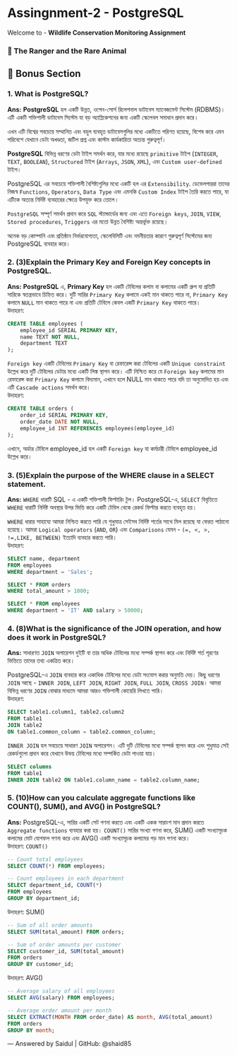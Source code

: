 # Assingnment-2 - PostgreSQL

Welcome to - **Wildlife Conservation Monitoring Assignment**

### 🌿 The Ranger and the Rare Animal

## 📂 Bonus Section

### 1. What is PostgreSQL?

**Ans:** **PostgreSQL** হল একটি উন্নত, ওপেন-সোর্স রিলেশনাল ডাটাবেস ম্যানেজমেন্ট সিস্টেম (RDBMS)। এটি একটি শক্তিশালী ডাটাবেস সিস্টেম যা বড় অ্যাপ্লিকেশনের জন্য একটি স্কেলেবল সমাধান প্রদান করে।

এখন এটি বিশ্বের সবচেয়ে সম্মানিত এবং বহুল ব্যবহৃত ডাটাবেসগুলির মধ্যে একটিতে পরিণত হয়েছে, বিশেষ করে এমন পরিবেশে যেখানে ডেটা অখণ্ডতা, জটিল প্রশ্ন এবং কাস্টম কার্যকারিতা অত্যন্ত গুরুত্বপূর্ণ।

**PostgreSQL** বিভিন্ন ধরণের ডেটা টাইপ সমর্থন করে, যার মধ্যে রয়েছে `primitive` টাইপ (`INTEGER`, `TEXT`, `BOOLEAN`), `Structured` টাইপ (`Arrays`, `JSON`, `XML`), এবং `Custom user-defined` টাইপ।

PostgreSQL এর সবচেয়ে শক্তিশালী বৈশিষ্ট্যগুলির মধ্যে একটি হল এর `Extensibility`. ডেভেলপাররা তাদের নিজস্ব `Functions`, `Operators`, `Data Type` এবং এমনকি `Custom Index` টাইপ তৈরি করতে পারে, যা এটিকে অত্যন্ত নির্দিষ্ট ব্যবহারের ক্ষেত্রে উপযুক্ত করে তোলে।

`PostgreSQL` সম্পূর্ণ সমর্থন প্রদান করে `SQL` স্ট্যান্ডার্ডের জন্য এবং এতে `Foreign keys`, `JOIN`, `VIEW`, `Stored procedures`, `Triggers` এর মতো উন্নত বৈশিষ্ট্য অন্তর্ভুক্ত রয়েছে।

অনেক বড় কোম্পানি এবং প্রতিষ্ঠান নির্ভরযোগ্যতা, স্কেলেবিলিটি এবং নমনীয়তার কারণে গুরুত্বপূর্ণ সিস্টেমের জন্য PostgreSQL ব্যবহার করে।

### 2. (3)Explain the Primary Key and Foreign Key concepts in PostgreSQL.

**Ans:** **PostgreSQL** এ, **Primary Key** হল একটি টেবিলের কলাম বা কলামের একটি গ্রুপ যা প্রতিটি সারিকে স্বতন্ত্রভাবে চিহ্নিত করে। দুটি সারির `Primary Key` কলামে একই মান থাকতে পারে না, `Primary Key` কলামে `NULL` মান থাকতে পারে না এবং প্রতিটি টেবিলে কেবল একটি `Primary Key` থাকতে পারে।  
উদাহরণ:

```sql
CREATE TABLE employees (
    employee_id SERIAL PRIMARY KEY,
    name TEXT NOT NULL,
    department TEXT
);
```

`Foreign key` একটি টেবিলের `Primary Key` বা রেফারেন্স করা টেবিলের একটি `Unique constraint` উল্লেখ করে দুটি টেবিলের ডেটার মধ্যে একটি লিঙ্ক স্থাপন করে। এটি নিশ্চিত করে যে `Foreign key` কলামের মান রেফারেন্স করা `Primary Key` কলামে বিদ্যমান, এখানে হলে NULL মান থাকতে পারে যদি তা অনুমোদিত হয় এবং এটি `Cascade actions` সমর্থন করে।  
উদাহরণ:

```sql
CREATE TABLE orders (
    order_id SERIAL PRIMARY KEY,
    order_date DATE NOT NULL,
    employee_id INT REFERENCES employees(employee_id)
);
```

এখানে, অর্ডার টেবিলে employee_id হল একটি `Foreign key` যা কর্মচারী টেবিলে employee_id উল্লেখ করে।

### 3. (5)Explain the purpose of the WHERE clause in a SELECT statement.

**Ans:** `WHERE` ধারাটি SQL - এ একটি শক্তিশালী ফিল্টারিং টুল। PostgreSQL-এ, `SELECT` বিবৃতিতে `WHERE` ধারাটি নির্দিষ্ট অবস্থার উপর ভিত্তি করে একটি টেবিল থেকে রেকর্ড ফিল্টার করতে ব্যবহৃত হয়।

`WHERE` ধারার সাহায্যে আমরা নিশ্চিত করতে পারি যে শুধুমাত্র সেইসব নির্দিষ্ট শর্তের সাথে মিল রয়েছে যা ফেরত পাঠানো হয়েছে।
আমরা `Logical operators` (`AND`, `OR`) এবং `Comparisons` যেমন - `(=, <, >, !=,LIKE, BETWEEN)` ইত্যাদি ব্যবহার করতে পারি।  
উদাহরণ:

```sql
SELECT name, department
FROM employees
WHERE department = 'Sales';

SELECT * FROM orders
WHERE total_amount > 1000;

SELECT * FROM employees
WHERE department = 'IT' AND salary > 50000;
```

### 4. (8)What is the significance of the JOIN operation, and how does it work in PostgreSQL?

**Ans:** সাধারণত `JOIN` অপারেশন দুইটি বা তার অধিক টেবিলের মধ্যে সম্পর্ক স্থাপন করে এবং নির্দিষ্ট শর্ত পূরণের ভিত্তিতে তাদের তথ্য একত্রিত করে।

PostgreSQL-এ `JOIN` ব্যবহার করে একাধিক টেবিলের মধ্যে ডেটা সংযোগ করার অনুমতি দেয়। কিছু ধরণের `JOIN` আছে - `INNER JOIN`, `LEFT JOIN`, `RIGHT JOIN`, `FULL JOIN`, `CROSS JOIN`। আমরা বিভিন্ন ধরণের `JOIN` বোঝার মাধ্যমে আমরা আরও শক্তিশালী কোয়েরি লিখতে পারি।  
উদাহরণ:

```sql
SELECT table1.column1, table2.column2
FROM table1
JOIN table2
ON table1.common_column = table2.common_column;

```

`INNER JOIN` হল সবচেয়ে সাধারণ `JOIN` অপারেশন। এটি দুটি টেবিলের মধ্যে সম্পর্ক স্থাপন করে এবং শুধুমাত্র সেই রেকর্ডগুলো প্রদান করে যেখানে উভয় টেবিলের মধ্যে সম্পর্কিত ডেটা পাওয়া যায়।

```sql
SELECT columns
FROM table1
INNER JOIN table2 ON table1.column_name = table2.column_name;
```

### 5. (10)How can you calculate aggregate functions like COUNT(), SUM(), and AVG() in PostgreSQL?

**Ans:** PostgreSQL-এ, সারির একটি সেট গণনা করতে এবং একটি একক সারাংশ মান প্রদান করতে `Aggregate functions` ব্যবহার করা হয়। `COUNT()` সারির সংখ্যা গণনা করে, SUM() একটি সংখ্যাসূচক কলামের মোট যোগফল গণনা করে এবং AVG() একটি সংখ্যাসূচক কলামের গড় মান গণনা করে।  
উদাহরণ: `COUNT()`

```sql
-- Count total employees
SELECT COUNT(*) FROM employees;

-- Count employees in each department
SELECT department_id, COUNT(*)
FROM employees
GROUP BY department_id;
```

উদাহরণ: SUM()

```sql
-- Sum of all order amounts
SELECT SUM(total_amount) FROM orders;

-- Sum of order amounts per customer
SELECT customer_id, SUM(total_amount)
FROM orders
GROUP BY customer_id;
```

উদাহরণ: AVG()

```sql
-- Average salary of all employees
SELECT AVG(salary) FROM employees;

-- Average order amount per month
SELECT EXTRACT(MONTH FROM order_date) AS month, AVG(total_amount)
FROM orders
GROUP BY month;
```

— Answered by Saidul | GitHub: @shaid85
